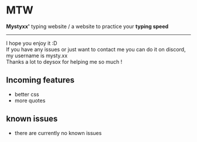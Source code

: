 # MTW
**Mystyxx'** typing website / a website to practice your **typing speed**

--- 
I hope you enjoy it :D <br>
If you have any issues or just want to contact me you can do it on discord, my username is mysty.xx <br>
Thanks a lot to deysox for helping me so much !

## Incoming features
- better css
- more quotes

## known issues
- there are currently no known issues